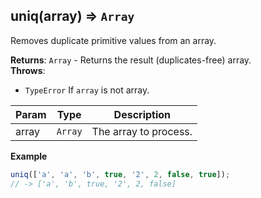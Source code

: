 <a name="uniq"></a>

## uniq(array) ⇒ <code>Array</code>
Removes duplicate primitive values from an array.

**Returns**: <code>Array</code> - Returns the result (duplicates-free) array.  
**Throws**:

- <code>TypeError</code> If `array` is not array.


| Param | Type | Description |
| --- | --- | --- |
| array | <code>Array</code> | The array to process. |

**Example**  
```js
uniq(['a', 'a', 'b', true, '2', 2, false, true]);
// -> ['a', 'b', true, '2', 2, false]
```
